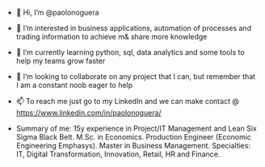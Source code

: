 - 👋 Hi, I’m @paolonoguera
- 👀 I’m interested in business applications, automation of processes and trading information to achieve m& share more knowledge
- 🌱 I’m currently learning python, sql, data analytics and some tools to help my teams grow faster
- 💞️ I’m looking to collaborate on any project that I can, but remember that I am a constant noob eager to help
- 📫 To reach me just go to my LinkedIn and we can make contact @ https://www.linkedin.com/in/paolonoguera/

- Summary of me:
15y experience in Project/IT Management and Lean Six Sigma Black Belt. 
M.Sc. in Economics. Production Engineer (Economic Engineering Emphasys). 
Master in Business Management.
Specialties: IT, Digital Transformation, Innovation, Retail, HR and Finance.

<!---
paolonoguera/paolonoguera is a ✨ special ✨ repository because its `README.md` (this file) appears on your GitHub profile.
You can click the Preview link to take a look at your changes.
--->

